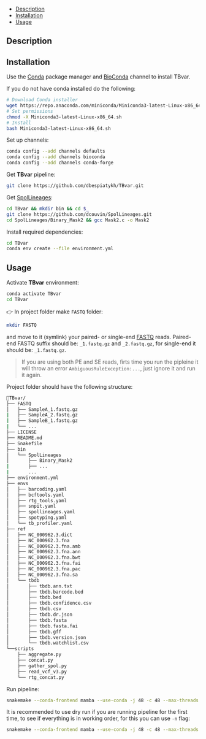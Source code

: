 - [Description](#Description)
- [Installation](#Installation)
- [Usage](#Usage)

## Description

## Installation

Use the [Conda](https://docs.conda.io/en/latest/) package manager and [BioConda](https://bioconda.github.io/index.html) channel to install TBvar.

If you do not have conda installed do the following:

```bash
# Download Conda installer
wget https://repo.anaconda.com/miniconda/Miniconda3-latest-Linux-x86_64.sh
# Set permissions
chmod -X Miniconda3-latest-Linux-x86_64.sh
# Install
bash Miniconda3-latest-Linux-x86_64.sh
```

Set up channels:

```bash
conda config --add channels defaults
conda config --add channels bioconda
conda config --add channels conda-forge
```

Get **TBvar** pipeline:

```bash
git clone https://github.com/dbespiatykh/TBvar.git
```

Get [SpolLineages](https://github.com/dcouvin/SpolLineages):

```bash
cd TBvar && mkdir bin && cd $_
git clone https://github.com/dcouvin/SpolLineages.git
cd SpolLineages/Binary_Mask2 && gcc Mask2.c -o Mask2
```
Install required dependencies:

```bash
cd TBvar
conda env create --file environment.yml
```

## Usage

Activate **TBvar** environment:

```bash
conda activate TBvar
cd TBvar
```

:point_right: In project folder make `FASTQ` folder:

```bash
mkdir FASTQ
```

and move to it (symlink) your paired- or single-end [FASTQ](https://en.wikipedia.org/wiki/FASTQ_format) reads. Paired-end FASTQ suffix should be: `_1.fastq.gz` and `_2.fastq.gz`, for single-end it should be: `_1.fastq.gz`.

> If you are using both PE and SE reads, firts time you run the pipleine it will throw an error `AmbiguousRuleException:...`, just ignore it and run it again.

Project folder should have the following structure:

```bash
📂TBvar/
├── FASTQ
│   ├── SampleA_1.fastq.gz
|   ├── SampleA_2.fastq.gz
|   ├── SampleB_1.fastq.gz
|   └── ...
├── LICENSE
├── README.md
├── Snakefile
├── bin
│   └── SpolLineages
│       ├── Binary_Mask2
|       ├── ...
|       ...
├── environment.yml
├── envs
│   ├── barcoding.yaml
│   ├── bcftools.yaml
│   ├── rtg_tools.yaml
│   ├── snpit.yaml
│   ├── spollineages.yaml
│   ├── spotyping.yaml
│   └── tb_profiler.yaml
├── ref
│   ├── NC_000962.3.dict
│   ├── NC_000962.3.fna
│   ├── NC_000962.3.fna.amb
│   ├── NC_000962.3.fna.ann
│   ├── NC_000962.3.fna.bwt
│   ├── NC_000962.3.fna.fai
│   ├── NC_000962.3.fna.pac
│   ├── NC_000962.3.fna.sa
│   └── tbdb
│       ├── tbdb.ann.txt
│       ├── tbdb.barcode.bed
│       ├── tbdb.bed
│       ├── tbdb.confidence.csv
│       ├── tbdb.csv
│       ├── tbdb.dr.json
│       ├── tbdb.fasta
│       ├── tbdb.fasta.fai
│       ├── tbdb.gff
│       ├── tbdb.version.json
│       └── tbdb.watchlist.csv
└──scripts
    ├── aggregate.py
    ├── concat.py
    ├── gather_spol.py
    ├── read_vcf_v3.py
    └── rtg_concat.py
```

Run pipeline:

```bash
snakemake --conda-frontend mamba --use-conda -j 48 -c 48 --max-threads 48 -k --rerun-incomplete
```

It is recommended to use dry run if you are running pipeline for the first time, to see if everything is in working order, for this you can use `-n` flag:

```bash
snakemake --conda-frontend mamba --use-conda -j 48 -c 48 --max-threads 48 -k --rerun-incomplete -np
```
